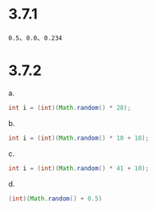 # 3.7.1

`0.5`、`0.0`、`0.234`

# 3.7.2

a.

```java
int i = (int)(Math.random() * 20);
```

b.

```java
int i = (int)(Math.random() * 10 + 10);
```

c.

```java
int i = (int)(Math.random() * 41 + 10);
```

d.

```java
(int)(Math.random() + 0.5)
```

